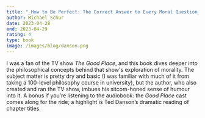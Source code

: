 ```yaml
---
title: "_How to Be Perfect: The Correct Answer to Every Moral Question_"
author: Michael Schur
date: 2023-04-28
end: 2023-04-29
rating: 4
type: book
image: /images/blog/danson.png
---
```


I was a fan of the TV show _The Good Place_, and this book dives deeper into the philosophical concepts behind that show's exploration of morality. The subject matter is pretty dry and basic (I was familiar with much of it from taking a 100-level philosophy course in university), but the author, who also created and ran the TV show, imbues his sitcom-honed sense of humour into it. A bonus if you’re listening to the audiobook: the _Good Place_ cast comes along for the ride; a highlight is Ted Danson’s dramatic reading of chapter titles.